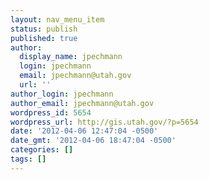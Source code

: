 ```yaml
---
layout: nav_menu_item
status: publish
published: true
author:
  display_name: jpechmann
  login: jpechmann
  email: jpechmann@utah.gov
  url: ''
author_login: jpechmann
author_email: jpechmann@utah.gov
wordpress_id: 5654
wordpress_url: http://gis.utah.gov/?p=5654
date: '2012-04-06 12:47:04 -0500'
date_gmt: '2012-04-06 18:47:04 -0500'
categories: []
tags: []
---
```


